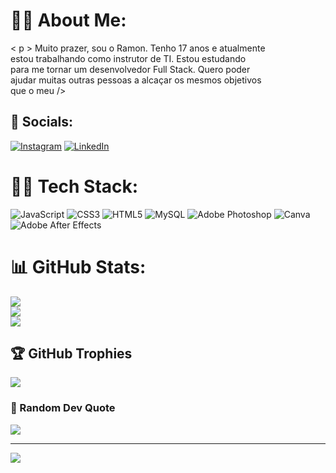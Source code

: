 # 👨‍💼 About Me:
< p > Muito prazer, sou o Ramon. Tenho 17 anos e atualmente <br>estou trabalhando como instrutor de TI. Estou estudando <br>para me tornar um desenvolvedor Full Stack. Quero poder<br>ajudar muitas outras pessoas a alcaçar os mesmos objetivos <br>que o meu />


## 📲 Socials:
[![Instagram](https://img.shields.io/badge/Instagram-%23E4405F.svg?logo=Instagram&logoColor=white)](https://www.instagram.com/ramonjorge_correa/) [![LinkedIn](https://img.shields.io/badge/LinkedIn-%230077B5.svg?logo=linkedin&logoColor=white)](https://www.linkedin.com/in/ramon-jorge-332bb5281/) 

# 👨‍💻 Tech Stack:
![JavaScript](https://img.shields.io/badge/javascript-%23323330.svg?style=flat&logo=javascript&logoColor=%23F7DF1E) ![CSS3](https://img.shields.io/badge/css3-%231572B6.svg?style=flat&logo=css3&logoColor=white) ![HTML5](https://img.shields.io/badge/html5-%23E34F26.svg?style=flat&logo=html5&logoColor=white) ![MySQL](https://img.shields.io/badge/mysql-%2300f.svg?style=flat&logo=mysql&logoColor=white) ![Adobe Photoshop](https://img.shields.io/badge/adobephotoshop-%2331A8FF.svg?style=flat&logo=adobephotoshop&logoColor=white) ![Canva](https://img.shields.io/badge/Canva-%2300C4CC.svg?style=flat&logo=Canva&logoColor=white) ![Adobe After Effects](https://img.shields.io/badge/Adobe%20After%20Effects-9999FF.svg?style=flat&logo=Adobe%20After%20Effects&logoColor=white)
# 📊 GitHub Stats:
![](https://github-readme-stats.vercel.app/api?username=Rmjsc-23&theme=radical&hide_border=false&include_all_commits=false&count_private=false)<br/>
![](https://github-readme-streak-stats.herokuapp.com/?user=Rmjsc-23&theme=radical&hide_border=false)<br/>
![](https://github-readme-stats.vercel.app/api/top-langs/?username=Rmjsc-23&theme=radical&hide_border=false&include_all_commits=false&count_private=false&layout=compact)

## 🏆 GitHub Trophies
![](https://github-profile-trophy.vercel.app/?username=Rmjsc-23&theme=radical&no-frame=true&no-bg=false&margin-w=4)

### 🧠 Random Dev Quote
![](https://quotes-github-readme.vercel.app/api?type=vetical&theme=radical)

---
[![](https://visitcount.itsvg.in/api?id=Rmjsc-23&icon=0&color=0)](https://visitcount.itsvg.in)

<!-- Proudly created with GPRM ( https://gprm.itsvg.in ) -->

